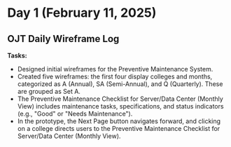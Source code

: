 # Day 1 (February 11, 2025)

## OJT Daily Wireframe Log     
**Tasks:**
- Designed initial wireframes for the Preventive Maintenance System.
- Created five wireframes: the first four display colleges and months, categorized as A (Annual), SA (Semi-Annual), and Q (Quarterly). These are grouped as Set A.
- The Preventive Maintenance Checklist for Server/Data Center (Monthly View) includes maintenance tasks, specifications, and status indicators (e.g., "Good" or "Needs Maintenance").
- In the prototype, the Next Page button navigates forward, and clicking on a college directs users to the Preventive Maintenance Checklist for Server/Data Center (Monthly View).



